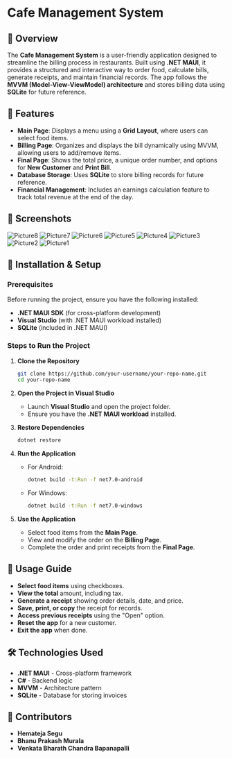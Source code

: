 
# Cafe Management System

## 📌 Overview

The **Cafe Management System** is a user-friendly application designed to streamline the billing process in restaurants. Built using **.NET MAUI**, it provides a structured and interactive way to order food, calculate bills, generate receipts, and maintain financial records. The app follows the **MVVM (Model-View-ViewModel) architecture** and stores billing data using **SQLite** for future reference.

## 🎯 Features

- **Main Page**: Displays a menu using a **Grid Layout**, where users can select food items.
- **Billing Page**: Organizes and displays the bill dynamically using MVVM, allowing users to add/remove items.
- **Final Page**: Shows the total price, a unique order number, and options for **New Customer** and **Print Bill**.
- **Database Storage**: Uses **SQLite** to store billing records for future reference.
- **Financial Management**: Includes an earnings calculation feature to track total revenue at the end of the day.

## 📸 Screenshots

![Picture8](https://github.com/user-attachments/assets/71b8e289-896a-494d-858b-1e9139f7586f)
![Picture7](https://github.com/user-attachments/assets/381c15ec-f985-40ab-a6b7-5e67ba08a517)
![Picture6](https://github.com/user-attachments/assets/102e80e5-6b85-4beb-aeec-9e1277b70f0d)
![Picture5](https://github.com/user-attachments/assets/e7426049-8588-4918-9ba5-b32bad422568)
![Picture4](https://github.com/user-attachments/assets/0162c504-3abf-40a2-a50d-62b55bdaf2db)
![Picture3](https://github.com/user-attachments/assets/7d5ac449-4422-4c2d-8c47-9482316e026a)
![Picture2](https://github.com/user-attachments/assets/d53e3858-c3e2-4db0-b303-93ae73176466)
![Picture1](https://github.com/user-attachments/assets/8171d224-1518-4349-8610-3250db084633)


## 🚀 Installation & Setup

### Prerequisites

Before running the project, ensure you have the following installed:

- **.NET MAUI SDK** (for cross-platform development)
- **Visual Studio** (with .NET MAUI workload installed)
- **SQLite** (included in .NET MAUI)

### Steps to Run the Project

1. **Clone the Repository**
   ```sh
   git clone https://github.com/your-username/your-repo-name.git
   cd your-repo-name
   ```

2. **Open the Project in Visual Studio**
   - Launch **Visual Studio** and open the project folder.
   - Ensure you have the **.NET MAUI workload** installed.

3. **Restore Dependencies**
   ```sh
   dotnet restore
   ```

4. **Run the Application**
   - For Android:
     ```sh
     dotnet build -t:Run -f net7.0-android
     ```
   - For Windows:
     ```sh
     dotnet build -t:Run -f net7.0-windows
     ```

5. **Use the Application**
   - Select food items from the **Main Page**.
   - View and modify the order on the **Billing Page**.
   - Complete the order and print receipts from the **Final Page**.

## 📝 Usage Guide

- **Select food items** using checkboxes.
- **View the total** amount, including tax.
- **Generate a receipt** showing order details, date, and price.
- **Save, print, or copy** the receipt for records.
- **Access previous receipts** using the "Open" option.
- **Reset the app** for a new customer.
- **Exit the app** when done.

## 🛠️ Technologies Used

- **.NET MAUI** - Cross-platform framework
- **C#** - Backend logic
- **MVVM** - Architecture pattern
- **SQLite** - Database for storing invoices

## 🤝 Contributors

- **Hemateja Segu**
- **Bhanu Prakash Murala**
- **Venkata Bharath Chandra Bapanapalli**
